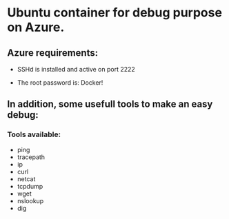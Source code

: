 # Ubuntu container for debug purpose on Azure.

## Azure requirements:
- SSHd is installed and active on port 2222

- The root password is: Docker!

## In addition, some usefull tools to make an easy debug:

### Tools available:

* ping
* tracepath
* ip
* curl
* netcat
* tcpdump
* wget
* nslookup
* dig

